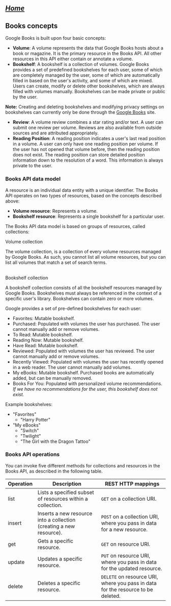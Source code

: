 ##  <u> *[Home](README.md)* </u>
## Books concepts

Google Books is built upon four basic concepts:

*   **Volume**: A volume represents the data that Google Books hosts about a book or magazine. It is the primary resource in the Books API. All other resources in this API either contain or annotate a volume.
*   **Bookshelf**: A bookshelf is a collection of volumes. Google Books provides a set of predefined bookshelves for each user, some of which are completely managed by the user, some of which are automatically filled in based on the user's activity, and some of which are mixed. Users can create, modify or delete other bookshelves, which are always filled with volumes manually. Bookshelves can be made private or public by the user.

**Note:** Creating and deleting bookshelves and modifying privacy settings on bookshelves can currently only be done through the [Google Books](https://books.google.com/) site.

*   **Review**: A volume review combines a star rating and/or text. A user can submit one review per volume. Reviews are also available from outside sources and are attributed appropriately.
*   **Reading Position**: A reading position indicates a user's last read position in a volume. A user can only have one reading position per volume. If the user has not opened that volume before, then the reading position does not exist. The reading position can store detailed position information down to the resolution of a word. This information is always private to the user.

### Books API data model

A resource is an individual data entity with a unique identifier. The Books API operates on two types of resources, based on the concepts described above:

*   **Volume resource**: Represents a volume.
*   **Bookshelf resource**: Represents a single bookshelf for a particular user.

The Books API data model is based on groups of resources, called collections:

Volume collection

The volume collection, is a collection of every volume resources managed by Google Books. As such, you cannot list all volume resources, but you can list all volumes that match a set of search terms.  
 

Bookshelf collection

A bookshelf collection consists of all the bookshelf resources managed by Google Books. Bookshelves must always be referenced in the context of a specific user's library. Bookshelves can contain zero or more volumes.

Google provides a set of pre-defined bookshelves for each user:

*   Favorites: Mutable bookshelf.
*   Purchased: Populated with volumes the user has purchased. The user cannot manually add or remove volumes.
*   To Read: Mutable bookshelf.
*   Reading Now: Mutable bookshelf.
*   Have Read: Mutable bookshelf.
*   Reviewed: Populated with volumes the user has reviewed. The user cannot manually add or remove volumes.
*   Recently Viewed: Populated with volumes the user has recently opened in a web reader. The user cannot manually add volumes.
*   My eBooks: Mutable bookshelf. Purchased books are automatically added, but can be manually removed.
*   Books For You: Populated with personalized volume recommendations. _If we have no recommendations for the user, this bookshelf does not exist._

Example bookshelves:

*   "Favorites"
    *   "Harry Potter"
*   "My eBooks"
    *   "Switch"
    *   "Twilight"
    *   "The Girl with the Dragon Tattoo"

### Books API operations

You can invoke five different methods for collections and resources in the Books API, as described in the following table.

| Operation | Description                                                         | REST HTTP mappings                                                               |
| --------- | ------------------------------------------------------------------- | -------------------------------------------------------------------------------- |
| list      | Lists a specified subset of resources within a collection.          | `GET` on a collection URI.                                                       |
| insert    | Inserts a new resource into a collection (creating a new resource). | `POST` on a collection URI, where you pass in data for a new resource.           |
| get       | Gets a specific resource.                                           | `GET` on resource URI.                                                           |
| update    | Updates a specific resource.                                        | `PUT` on resource URI, where you pass in data for the updated resource.          |
| delete    | Deletes a specific resource.                                        | `DELETE` on resource URI, where you pass in data for the resource to be deleted. |

